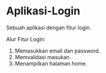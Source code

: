 # Aplikasi-Login
Sebuah aplikasi dengan fitur login.

Alur Fitur Login:
1. Memasukkan email dan password.
4. Memvalidasi masukan.
5. Menampilkan halaman home.
